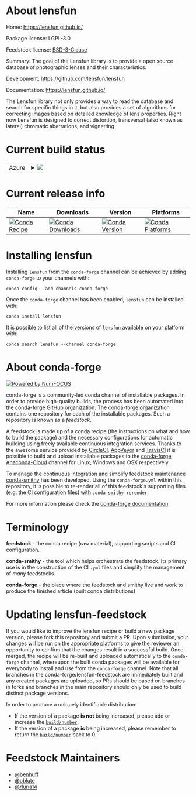 About lensfun
=============

Home: https://lensfun.github.io/

Package license: LGPL-3.0

Feedstock license: [BSD-3-Clause](https://github.com/conda-forge/lensfun-feedstock/blob/master/LICENSE.txt)

Summary: The goal of the Lensfun library is to provide a open source database of photographic lenses and their characteristics.

Development: https://github.com/lensfun/lensfun

Documentation: https://lensfun.github.io/

The Lensfun library not only provides a way to read the database and
search for specific things in it, but also provides a set of algorithms
for correcting images based on detailed knowledge of lens properties.
Right now Lensfun is designed to correct distortion, transversal
(also known as lateral) chromatic aberrations, and vignetting.


Current build status
====================


<table>
    
  <tr>
    <td>Azure</td>
    <td>
      <details>
        <summary>
          <a href="https://dev.azure.com/conda-forge/feedstock-builds/_build/latest?definitionId=8436&branchName=master">
            <img src="https://dev.azure.com/conda-forge/feedstock-builds/_apis/build/status/lensfun-feedstock?branchName=master">
          </a>
        </summary>
        <table>
          <thead><tr><th>Variant</th><th>Status</th></tr></thead>
          <tbody><tr>
              <td>linux_64</td>
              <td>
                <a href="https://dev.azure.com/conda-forge/feedstock-builds/_build/latest?definitionId=8436&branchName=master">
                  <img src="https://dev.azure.com/conda-forge/feedstock-builds/_apis/build/status/lensfun-feedstock?branchName=master&jobName=linux&configuration=linux_64_" alt="variant">
                </a>
              </td>
            </tr><tr>
              <td>osx_64</td>
              <td>
                <a href="https://dev.azure.com/conda-forge/feedstock-builds/_build/latest?definitionId=8436&branchName=master">
                  <img src="https://dev.azure.com/conda-forge/feedstock-builds/_apis/build/status/lensfun-feedstock?branchName=master&jobName=osx&configuration=osx_64_" alt="variant">
                </a>
              </td>
            </tr>
          </tbody>
        </table>
      </details>
    </td>
  </tr>
</table>

Current release info
====================

| Name | Downloads | Version | Platforms |
| --- | --- | --- | --- |
| [![Conda Recipe](https://img.shields.io/badge/recipe-lensfun-green.svg)](https://anaconda.org/conda-forge/lensfun) | [![Conda Downloads](https://img.shields.io/conda/dn/conda-forge/lensfun.svg)](https://anaconda.org/conda-forge/lensfun) | [![Conda Version](https://img.shields.io/conda/vn/conda-forge/lensfun.svg)](https://anaconda.org/conda-forge/lensfun) | [![Conda Platforms](https://img.shields.io/conda/pn/conda-forge/lensfun.svg)](https://anaconda.org/conda-forge/lensfun) |

Installing lensfun
==================

Installing `lensfun` from the `conda-forge` channel can be achieved by adding `conda-forge` to your channels with:

```
conda config --add channels conda-forge
```

Once the `conda-forge` channel has been enabled, `lensfun` can be installed with:

```
conda install lensfun
```

It is possible to list all of the versions of `lensfun` available on your platform with:

```
conda search lensfun --channel conda-forge
```


About conda-forge
=================

[![Powered by NumFOCUS](https://img.shields.io/badge/powered%20by-NumFOCUS-orange.svg?style=flat&colorA=E1523D&colorB=007D8A)](http://numfocus.org)

conda-forge is a community-led conda channel of installable packages.
In order to provide high-quality builds, the process has been automated into the
conda-forge GitHub organization. The conda-forge organization contains one repository
for each of the installable packages. Such a repository is known as a *feedstock*.

A feedstock is made up of a conda recipe (the instructions on what and how to build
the package) and the necessary configurations for automatic building using freely
available continuous integration services. Thanks to the awesome service provided by
[CircleCI](https://circleci.com/), [AppVeyor](https://www.appveyor.com/)
and [TravisCI](https://travis-ci.com/) it is possible to build and upload installable
packages to the [conda-forge](https://anaconda.org/conda-forge)
[Anaconda-Cloud](https://anaconda.org/) channel for Linux, Windows and OSX respectively.

To manage the continuous integration and simplify feedstock maintenance
[conda-smithy](https://github.com/conda-forge/conda-smithy) has been developed.
Using the ``conda-forge.yml`` within this repository, it is possible to re-render all of
this feedstock's supporting files (e.g. the CI configuration files) with ``conda smithy rerender``.

For more information please check the [conda-forge documentation](https://conda-forge.org/docs/).

Terminology
===========

**feedstock** - the conda recipe (raw material), supporting scripts and CI configuration.

**conda-smithy** - the tool which helps orchestrate the feedstock.
                   Its primary use is in the construction of the CI ``.yml`` files
                   and simplify the management of *many* feedstocks.

**conda-forge** - the place where the feedstock and smithy live and work to
                  produce the finished article (built conda distributions)


Updating lensfun-feedstock
==========================

If you would like to improve the lensfun recipe or build a new
package version, please fork this repository and submit a PR. Upon submission,
your changes will be run on the appropriate platforms to give the reviewer an
opportunity to confirm that the changes result in a successful build. Once
merged, the recipe will be re-built and uploaded automatically to the
`conda-forge` channel, whereupon the built conda packages will be available for
everybody to install and use from the `conda-forge` channel.
Note that all branches in the conda-forge/lensfun-feedstock are
immediately built and any created packages are uploaded, so PRs should be based
on branches in forks and branches in the main repository should only be used to
build distinct package versions.

In order to produce a uniquely identifiable distribution:
 * If the version of a package **is not** being increased, please add or increase
   the [``build/number``](https://conda.io/docs/user-guide/tasks/build-packages/define-metadata.html#build-number-and-string).
 * If the version of a package **is** being increased, please remember to return
   the [``build/number``](https://conda.io/docs/user-guide/tasks/build-packages/define-metadata.html#build-number-and-string)
   back to 0.

Feedstock Maintainers
=====================

* [@benhuff](https://github.com/benhuff/)
* [@oblute](https://github.com/oblute/)
* [@rluria14](https://github.com/rluria14/)

